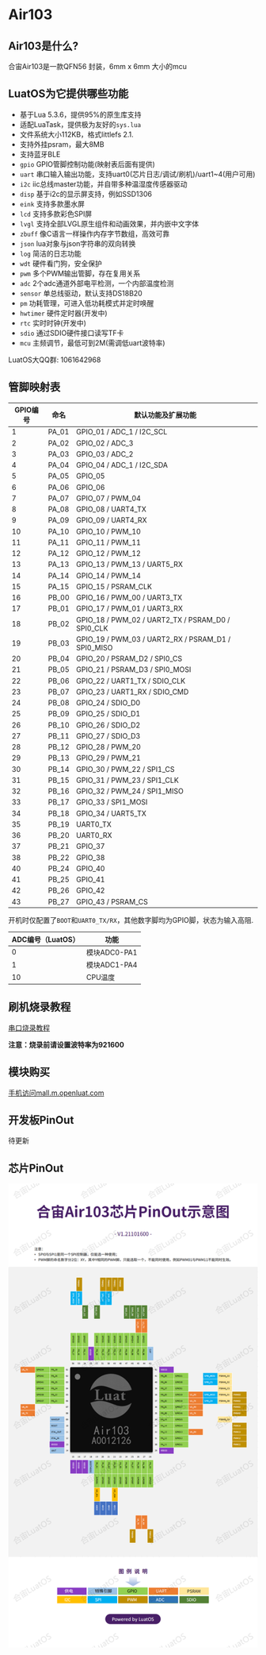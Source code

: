# Air103

## Air103是什么?

合宙Air103是一款QFN56 封装，6mm x 6mm 大小的mcu

## LuatOS为它提供哪些功能

* 基于Lua 5.3.6，提供95%的原生库支持
* 适配LuaTask，提供极为友好的`sys.lua`
* 文件系统大小112KB，格式littlefs 2.1.
* 支持外挂psram，最大8MB
* 支持蓝牙BLE
* `gpio` GPIO管脚控制功能(映射表后面有提供)
* `uart` 串口输入输出功能，支持uart0(芯片日志/调试/刷机)/uart1~4(用户可用)
* `i2c` iic总线master功能，并自带多种温湿度传感器驱动
* `disp` 基于i2c的显示屏支持，例如SSD1306
* `eink` 支持多款墨水屏
* `lcd` 支持多款彩色SPI屏
* `lvgl` 支持全部LVGL原生组件和动画效果，并内嵌中文字体
* `zbuff` 像C语言一样操作内存字节数组，高效可靠
* `json` lua对象与json字符串的双向转换
* `log` 简洁的日志功能
* `wdt` 硬件看门狗，安全保护
* `pwm` 多个PWM输出管脚，存在复用关系
* `adc` 2个adc通道外部电平检测，一个内部温度检测
* `sensor` 单总线驱动，默认支持DS18B20
* `pm` 功耗管理，可进入低功耗模式并定时唤醒
* `hwtimer` 硬件定时器(开发中)
* `rtc` 实时时钟(开发中)
* `sdio` 通过SDIO硬件接口读写TF卡
* `mcu` 主频调节，最低可到2M(需调低uart波特率)

LuatOS大QQ群: 1061642968

## 管脚映射表

| GPIO编号 | 命名 | 默认功能及扩展功能     |
| -------- | ---- | ---------------------- |
| 1|PA_01|GPIO_01 / ADC_1 / I2C_SCL|
| 2|PA_02|GPIO_02 / ADC_3|
| 3|PA_03|GPIO_03 / ADC_2|
| 4|PA_04|GPIO_04 / ADC_1 / I2C_SDA|
| 5|PA_05|GPIO_05|
| 6|PA_06|GPIO_06|
| 7|PA_07|GPIO_07 / PWM_04|
| 8|PA_08|GPIO_08 / UART4_TX|
| 9|PA_09|GPIO_09 / UART4_RX|
|10|PA_10|GPIO_10 / PWM_10|
|11|PA_11|GPIO_11 / PWM_11|
|12|PA_12|GPIO_12 / PWM_12|
|13|PA_13|GPIO_13 / PWM_13 / UART5_RX|
|14|PA_14|GPIO_14 / PWM_14|
|15|PA_15|GPIO_15 / PSRAM_CLK|
|16|PB_00|GPIO_16 / PWM_00 / UART3_TX|
|17|PB_01|GPIO_17 / PWM_01 / UART3_RX|
|18|PB_02|GPIO_18 / PWM_02 / UART2_TX / PSRAM_D0 / SPI0_CLK|
|19|PB_03|GPIO_19 / PWM_03 / UART2_RX / PSRAM_D1 / SPI0_MISO|
|20|PB_04|GPIO_20 / PSRAM_D2 / SPI0_CS|
|21|PB_05|GPIO_21 / PSRAM_D3 / SPI0_MOSI|
|22|PB_06|GPIO_22 / UART1_TX / SDIO_CLK|
|23|PB_07|GPIO_23 / UART1_RX / SDIO_CMD|
|24|PB_08|GPIO_24 / SDIO_D0|
|25|PB_09|GPIO_25 / SDIO_D1|
|26|PB_10|GPIO_26 / SDIO_D2|
|27|PB_11|GPIO_27 / SDIO_D3|
|28|PB_12|GPIO_28 / PWM_20|
|29|PB_13|GPIO_29 / PWM_21|
|30|PB_14|GPIO_30 / PWM_22 / SPI1_CS|
|31|PB_15|GPIO_31 / PWM_23 / SPI1_CLK|
|32|PB_16|GPIO_32 / PWM_24 / SPI1_MISO|
|33|PB_17|GPIO_33 / SPI1_MOSI|
|34|PB_18|GPIO_34 / UART5_TX|
|35|PB_19|UART0_TX|
|36|PB_20|UART0_RX|
|37|PB_21|GPIO_37|
|38|PB_22|GPIO_38|
|40|PB_24|GPIO_40|
|41|PB_25|GPIO_41|
|42|PB_26|GPIO_42|
|43|PB_27|GPIO_43 / PSRAM_CS|

开机时仅配置了`BOOT`和`UART0_TX/RX`，其他数字脚均为GPIO脚，状态为输入高阻.

| ADC编号（LuatOS） | 功能         |
| ----------------- | ------------ |
| 0                 | 模块ADC0-PA1 |
| 1                 | 模块ADC1-PA4 |
| 10                | CPU温度      |

## 刷机烧录教程

[串口烧录教程](flash.html#id2)

**注意：烧录前请设置波特率为921600**

## 模块购买

[手机访问mall.m.openluat.com](https://mall.m.openluat.com)

## 开发板PinOut

待更新

## 芯片PinOut

![](img/air103_chip_pinout.png)

